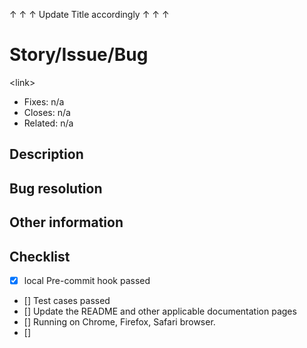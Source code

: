 ↑ ↑ ↑ Update Title accordingly  ↑ ↑ ↑
# Story/Issue/Bug 
\<link\>       

- Fixes: n/a
- Closes: n/a
- Related: n/a


## Description 

## Bug resolution 

## Other information

## Checklist
 - [x] local Pre-commit hook passed
 - [] Test cases passed
 - [] Update the README and other applicable documentation pages
 - [] Running on Chrome, Firefox, Safari browser.
 - [] 
